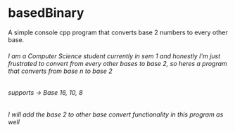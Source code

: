 # basedBinary
A simple console cpp program that converts base 2 numbers to every other base.
###### I am a Computer Science student currently in sem 1 and honestly I'm just frustrated to convert from every other bases to base 2, so heres a program that converts from base n to base 2

###### supports -> Base 16, 10, 8 
###### I will add the base 2 to other base convert functionality in this program as well
